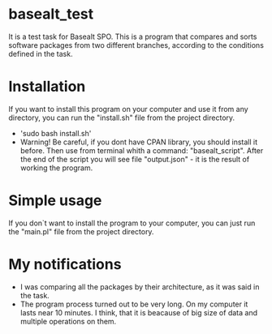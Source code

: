 # basealt_test
It is a test task for Basealt SPO.
This is a program that compares and sorts software packages from two different branches, according to the conditions defined in the task.
# Installation
If you want to install this program on your computer and use it from any directory, you can run the "install.sh" file from the project directory.
* 'sudo bash install.sh'
* Warning! Be careful, if you dont have CPAN library, you should install it before.
Then use from terminal whith a command: "basealt_script".
After the end of the script you will see file "output.json" - it is the result of working the program.
# Simple usage
If you don`t want to install the program to your computer, you can just run the "main.pl" file from the project directory.
# My notifications
* I was comparing all the packages by their architecture, as it was said in the task.
* The program process turned out to be very long. On my computer it lasts near 10 minutes. I think, that it is beacause of big size of data and multiple operations on them.
